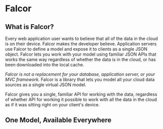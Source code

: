 # Falcor

## What is Falcor?

Every web application user wants to believe that all of the data in the cloud is on their device. Falcor makes the developer believe. Application servers use Falcor to define a model and expose it to clients as a single JSON object. Falcor lets you work with your model using familiar JSON APIs that works the same way regardless of whether the data is in the cloud, or has been downloaded into the local cache.

*Falcor is not a replacement for your database, application server, or your MVC framework.* Falcor is a library that lets you model all your cloud data sources as a single virtual JSON model. 

 Falcor gives you a single, familiar API for working with the data, regardless of whether API for working it possible to work with all the data in the cloud  as if it was sitting right on your client's device.

## One Model, Available Everywhere

